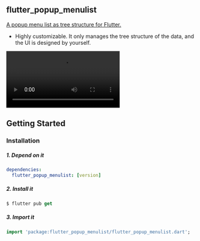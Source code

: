 ## flutter_popup_menulist
[A popup menu list as tree structure for Flutter.](https://github.com/xiaofan232/flutter_popup_menulist)

- Highly customizable. It only manages the tree structure of the data, and the UI is designed by yourself.

![sample1](https://github.com/xiaofan232/flutter_popup_menulist/blob/master/sample1.mp4)

## Getting Started

### Installation

##### 1. Depend on it
```yaml
dependencies:
  flutter_popup_menulist: [version]
```

##### 2. Install it
```dart
$ flutter pub get

```

#####  3. Import it
```dart
import 'package:flutter_popup_menulist/flutter_popup_menulist.dart';

```
